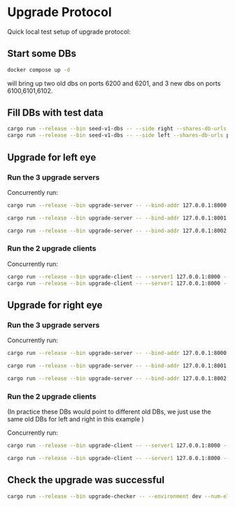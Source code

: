 # Upgrade Protocol

Quick local test setup of upgrade protocol:

## Start some DBs

```bash
docker compose up -d
```

will bring up two old dbs on ports 6200 and 6201, and 3 new dbs on ports 6100,6101,6102.

## Fill DBs with test data

```bash
cargo run --release --bin seed-v1-dbs -- --side right --shares-db-urls postgres://postgres:postgres@localhost:6100 --shares-db-urls postgres://postgres:postgres@localhost:6101 --masks-db-url postgres://postgres:postgres@localhost:6111 --num-elements 10000
cargo run --release --bin seed-v1-dbs -- --side left --shares-db-urls postgres://postgres:postgres@localhost:6100 --shares-db-urls postgres://postgres:postgres@localhost:6101 --masks-db-url postgres://postgres:postgres@localhost:6111 --num-elements 10000
```

## Upgrade for left eye

### Run the 3 upgrade servers 

Concurrently run:

```bash
cargo run --release --bin upgrade-server -- --bind-addr 127.0.0.1:8000 --db-url postgres://postgres:postgres@localhost:6200 --party-id 0 --eye left --environment dev
```

```bash
cargo run --release --bin upgrade-server -- --bind-addr 127.0.0.1:8001 --db-url postgres://postgres:postgres@localhost:6201 --party-id 1 --eye left --environment dev
```

```bash
cargo run --release --bin upgrade-server -- --bind-addr 127.0.0.1:8002 --db-url postgres://postgres:postgres@localhost:6202 --party-id 2 --eye left --environment dev
```

### Run the 2 upgrade clients

Concurrently run:

```bash
cargo run --release --bin upgrade-client -- --server1 127.0.0.1:8000 --server2 127.0.0.1:8001 --server3 127.0.0.1:8002 --db-start 0 --db-end 10000 --party-id 0 --eye left --shares-db-url postgres://postgres:postgres@localhost:6100 --masks-db-url postgres://postgres:postgres@localhost:6111
cargo run --release --bin upgrade-client -- --server1 127.0.0.1:8000 --server2 127.0.0.1:8001 --server3 127.0.0.1:8002 --db-start 0 --db-end 10000 --party-id 1 --eye left --shares-db-url postgres://postgres:postgres@localhost:6101 --masks-db-url postgres://postgres:postgres@localhost:6111
```

## Upgrade for right eye

### Run the 3 upgrade servers

Concurrently run:

```bash
cargo run --release --bin upgrade-server -- --bind-addr 127.0.0.1:8000 --db-url postgres://postgres:postgres@localhost:6200 --party-id 0 --eye right --environment dev
```

```bash
cargo run --release --bin upgrade-server -- --bind-addr 127.0.0.1:8001 --db-url postgres://postgres:postgres@localhost:6201 --party-id 1 --eye right --environment dev
```

```bash
cargo run --release --bin upgrade-server -- --bind-addr 127.0.0.1:8002 --db-url postgres://postgres:postgres@localhost:6202 --party-id 2 --eye right --environment dev
```

### Run the 2 upgrade clients

(In practice these DBs would point to different old DBs, we just use the same old DBs for left and right in this example )

Concurrently run:

```bash
cargo run --release --bin upgrade-client -- --server1 127.0.0.1:8000 --server2 127.0.0.1:8001 --server3 127.0.0.1:8002 --db-start 0 --db-end 10000 --party-id 0 --eye right --shares-db-url postgres://postgres:postgres@localhost:6100 --masks-db-url postgres://postgres:postgres@localhost:6111
```
```bash
cargo run --release --bin upgrade-client -- --server1 127.0.0.1:8000 --server2 127.0.0.1:8001 --server3 127.0.0.1:8002 --db-start 0 --db-end 10000 --party-id 1 --eye right --shares-db-url postgres://postgres:postgres@localhost:6101 --masks-db-url postgres://postgres:postgres@localhost:6111

```
## Check the upgrade was successful

```bash
cargo run --release --bin upgrade-checker -- --environment dev --num-elements 10000 --db-urls postgres://postgres:postgres@localhost:6100 --db-urls postgres://postgres:postgres@localhost:6101 --db-urls postgres://postgres:postgres@localhost:6111 --db-urls postgres://postgres:postgres@localhost:6200 --db-urls postgres://postgres:postgres@localhost:6201 --db-urls postgres://postgres:postgres@localhost:6202
```
